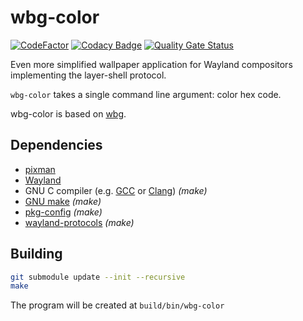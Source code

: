 wbg-color
=========

[![CodeFactor](https://www.codefactor.io/repository/github/jorenar/wbg-color/badge)](https://www.codefactor.io/repository/github/jorenar/wbg-color)
[![Codacy Badge](https://app.codacy.com/project/badge/Grade/bae7fe9310384ed98608c9b2ff2f8733)](https://app.codacy.com/gh/Jorenar/wbg-color/dashboard?utm_source=gh&utm_medium=referral&utm_content=&utm_campaign=Badge_grade)
[![Quality Gate Status](https://sonarcloud.io/api/project_badges/measure?project=Jorenar_wbg-color&metric=alert_status)](https://sonarcloud.io/summary/new_code?id=Jorenar_wbg-color)

Even more simplified wallpaper application for Wayland compositors
implementing the layer-shell protocol.

`wbg-color` takes a single command line argument: color hex code.

wbg-color is based on [wbg](https://codeberg.org/dnkl/wbg).

## Dependencies

* [pixman](https://cgit.freedesktop.org/pixman/)
* [Wayland](https://wayland.freedesktop.org/)
* GNU C compiler (e.g. [GCC](https://gcc.gnu.org/) or [Clang](https://clang.llvm.org/)) _(make)_
* [GNU make](https://www.gnu.org/software/make/) _(make)_
* [pkg-config](https://www.freedesktop.org/wiki/Software/pkg-config/) _(make)_
* [wayland-protocols](https://gitlab.freedesktop.org/wayland/wayland-protocols) _(make)_

## Building

```sh
git submodule update --init --recursive
make
```

The program will be created at `build/bin/wbg-color`
